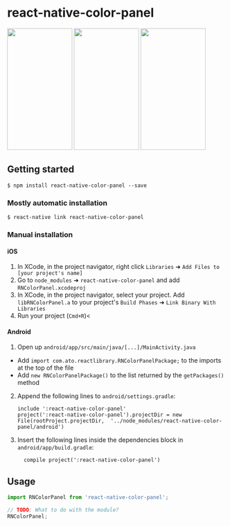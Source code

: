 
# react-native-color-panel

<img width="150" height="280" src="https://user-images.githubusercontent.com/17483938/53002929-c8def500-3425-11e9-9b5f-02948b3aad98.gif" />
<img width="150" height="280" src="https://user-images.githubusercontent.com/17483938/53003144-3559f400-3426-11e9-8212-6a7cd27d42f0.PNG" />
<img width="150" height="280" src="https://user-images.githubusercontent.com/17483938/53003146-3559f400-3426-11e9-9752-5c0c73afa92e.PNG" />

## Getting started

`$ npm install react-native-color-panel --save`

### Mostly automatic installation

`$ react-native link react-native-color-panel`

### Manual installation


#### iOS

1. In XCode, in the project navigator, right click `Libraries` ➜ `Add Files to [your project's name]`
2. Go to `node_modules` ➜ `react-native-color-panel` and add `RNColorPanel.xcodeproj`
3. In XCode, in the project navigator, select your project. Add `libRNColorPanel.a` to your project's `Build Phases` ➜ `Link Binary With Libraries`
4. Run your project (`Cmd+R`)<

#### Android

1. Open up `android/app/src/main/java/[...]/MainActivity.java`
  - Add `import com.ato.reactlibrary.RNColorPanelPackage;` to the imports at the top of the file
  - Add `new RNColorPanelPackage()` to the list returned by the `getPackages()` method
2. Append the following lines to `android/settings.gradle`:
  	```
  	include ':react-native-color-panel'
  	project(':react-native-color-panel').projectDir = new File(rootProject.projectDir, 	'../node_modules/react-native-color-panel/android')
  	```
3. Insert the following lines inside the dependencies block in `android/app/build.gradle`:
  	```
      compile project(':react-native-color-panel')
  	```

## Usage
```javascript
import RNColorPanel from 'react-native-color-panel';

// TODO: What to do with the module?
RNColorPanel;
```
